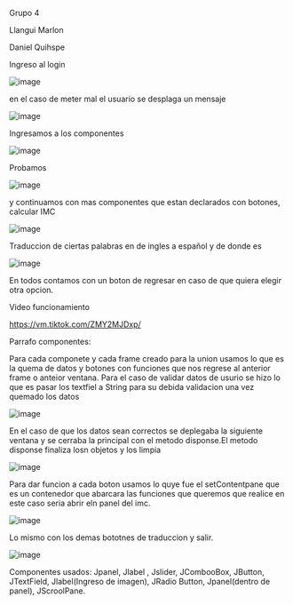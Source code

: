 Grupo 4

Llangui Marlon

Daniel Quihspe

Ingreso al login 

![image](https://user-images.githubusercontent.com/117754291/216832601-f8315ca0-b2e4-43c0-ac4b-1aab19ad61f5.png)

 en el caso de meter mal el usuario se desplaga un mensaje
 
 ![image](https://user-images.githubusercontent.com/117754291/216832624-bd9527d7-120b-4e02-83fe-decbb36b7ffb.png)

Ingresamos a los componentes

![image](https://user-images.githubusercontent.com/117754291/216832678-4f80d77f-1d9f-4962-a7e9-cdd55695cb75.png)

Probamos 

![image](https://user-images.githubusercontent.com/117754291/216832688-c6c87003-a1dd-41fa-89ce-1dce05cd6b6f.png)

y continuamos con mas componentes que estan declarados con botones, calcular IMC

![image](https://user-images.githubusercontent.com/117754291/216832739-79d548ea-953e-4f9b-97ad-fc79f8e8495b.png)

Traduccion de ciertas palabras en de ingles a español y de donde es

![image](https://user-images.githubusercontent.com/117754291/216832908-b4f57a42-cbba-4396-a2b8-d82d7c0223c0.png)


En todos contamos con un boton de regresar en caso de que quiera elegir otra opcion.

Video funcionamiento

https://vm.tiktok.com/ZMY2MJDxp/


Parrafo componentes:

Para cada componete y cada frame creado para la union usamos lo que es la quema de datos y botones con funciones que nos regrese al anterior frame o anteior ventana.
Para el caso de validar datos de usurio se hizo lo que es pasar los textfiel a String para su debida validacion una vez quemado los datos

![image](https://user-images.githubusercontent.com/117754291/216834008-0f4353d1-7cb1-4904-b532-aa72e5083276.png)


En el caso de que los datos sean correctos se deplegaba la siguiente ventana y se cerraba la principal con el metodo disponse.El metodo disponse finaliza losn objetos
y los limpia

![image](https://user-images.githubusercontent.com/117754291/216834091-32b8762e-dcd7-4275-8d11-77590951f16d.png)


Para dar funcion a cada boton usamos lo quye fue el setContentpane que es un contenedor que abarcara las funciones que queremos que realice en este caso seria
abrir eln panel del imc.

![image](https://user-images.githubusercontent.com/117754291/216834496-71199245-f18d-43a2-ad84-2b1bf5545f59.png)


Lo mismo con los demas bototnes de traduccion y salir.

![image](https://user-images.githubusercontent.com/117754291/216834635-54622214-e2be-440c-97c6-32289bbbb34f.png)

Componentes usados:
Jpanel,
Jlabel ,
Jslider,
JCombooBox,
JButton,
JTextField,
Jlabel(Ingreso de imagen),
JRadio Button,
Jpanel(dentro de panel),
JScroolPane.








